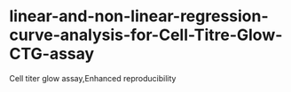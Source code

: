 # linear-and-non-linear-regression-curve-analysis-for-Cell-Titre-Glow-CTG-assay
Cell titer glow assay,Enhanced reproducibility
